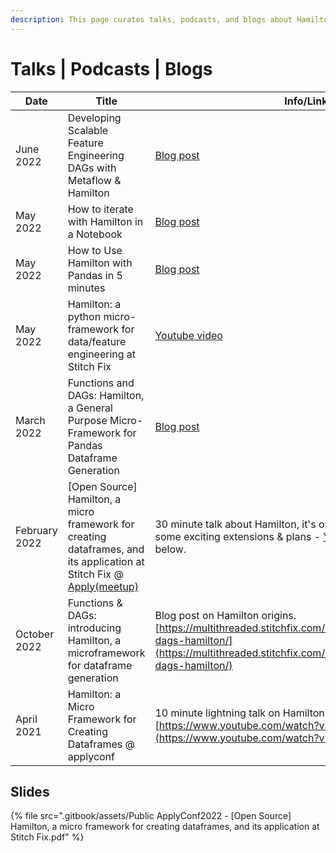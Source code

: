 ```yaml
---
description: This page curates talks, podcasts, and blogs about Hamilton
---
```


# Talks | Podcasts | Blogs

| Date          | Title                                                                                                                                                                                                                                                       | Info/Links                                                                                                                                                                                  |
| ------------- | ----------------------------------------------------------------------------------------------------------------------------------------------------------------------------------------------------------------------------------------------------------- | ------------------------------------------------------------------------------------------------------------------------------------------------------------------------------------------- |
| June 2022     | Developing Scalable Feature Engineering DAGs with Metaflow & Hamilton                                                                                                                                                                                       | [Blog post](https://outerbounds.com/blog/developing-scalable-feature-engineering-dags)                                                                                                      |
| May 2022      | How to iterate with Hamilton in a Notebook                                                                                                                                                                                                                  | [Blog post](https://towardsdatascience.com/how-to-iterate-with-hamilton-in-a-notebook-8ec0f85851ed)                                                                                         |
| May 2022      | How to Use Hamilton with Pandas in 5 minutes                                                                                                                                                                                                                | [Blog post](https://medium.com/@stefan.krawczyk/how-to-use-hamilton-with-pandas-in-5-minutes-89f63e5af8f5)                                                                                  |
| May 2022      | Hamilton: a python micro-framework for data/feature engineering at Stitch Fix                                                                                                                                                                               | [Youtube video](https://www.youtube.com/watch?v=PDGIt37dov8\&ab\_channel=AICamp)                                                                                                            |
| March 2022    | Functions and DAGs: Hamilton, a General Purpose Micro-Framework for Pandas Dataframe Generation                                                                                                                                                             | [Blog post](https://towardsdatascience.com/functions-dags-introducing-hamilton-a-microframework-for-dataframe-generation-more-8e34b84efc1d)                                                 |
| February 2022 | \[Open Source] Hamilton, a micro framework for creating dataframes, and its application at Stitch Fix @ [Apply(meetup)](https://www.applyconf.com/agenda/open-source-hamilton-a-micro-framework-for-creating-dataframes-and-its-application-at-stitch-fix/) | 30 minute talk about Hamilton, it's origin, tips on using it, and some exciting extensions & plans - [Youtube](https://www.youtube.com/watch?v=CHfrT5OVjlM). For slides, see below.         |
| October 2022  | Functions & DAGs: introducing Hamilton, a microframework for dataframe generation                                                                                                                                                                           | Blog post on Hamilton origins. [https://multithreaded.stitchfix.com/blog/2021/10/14/functions-dags-hamilton/](https://multithreaded.stitchfix.com/blog/2021/10/14/functions-dags-hamilton/) |
| April 2021    | Hamilton: a Micro Framework for Creating Dataframes @ applyconf                                                                                                                                                                                             | 10 minute lightning talk on Hamilton [https://www.youtube.com/watch?v=B5Zp\_30Knoo](https://www.youtube.com/watch?v=B5Zp\_30Knoo)                                                           |

## Slides

{% file src=".gitbook/assets/Public ApplyConf2022 - [Open Source] Hamilton, a micro framework for creating dataframes, and its application at Stitch Fix.pdf" %}

